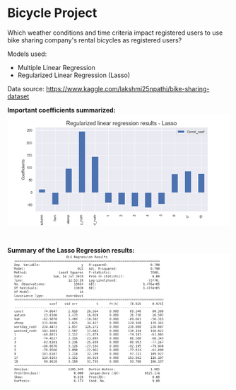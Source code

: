 # Bicycle Project

Which weather conditions and time criteria impact registered users to use bike sharing company's rental bicycles as registered users?

Models used:
* Multiple Linear Regression
* Regularized Linear Regression (Lasso)

Data source: https://www.kaggle.com/lakshmi25npathi/bike-sharing-dataset

__Important coefficients summarized:__
&nbsp; 
![](https://github.com/helenaEH/Bike_rental_LinReg_Lasso/blob/master/Plots/Result_Lasso.png)   

  
 &nbsp;    

__Summary of the Lasso Regression results:__
&nbsp; 
![](https://github.com/helenaEH/Bike_rental_LinReg_Lasso/blob/master/Lasso_regression_result.png)
